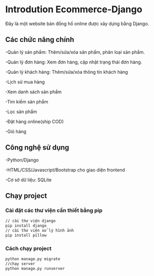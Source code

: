 # Introdution Ecommerce-Django
Đây là một website bán đồng hồ online được xây dựng bằng Django.
## Các chức năng chính

-Quản lý sản phẩm: Thêm/sửa/xóa sản phẩm, phân loại sản phẩm.

-Quản lý đơn hàng: Xem đơn hàng, cập nhật trạng thái đơn hàng.

-Quản lý khách hàng: Thêm/sửa/xóa thông tin khách hàng

-Lịch sử mua hàng

-Xem danh sách sản phẩm

-Tìm kiếm sản phẩm

-Lọc sản phẩm

-Đặt hàng online(ship COD)

-Giỏ hàng
## Công nghệ sử dụng
-Python/Django

-HTML/CSS/Javascript/Bootstrap cho giao diện frontend

-Cơ sở dữ liệu: SQLite
## Chạy project
### Cài đặt các thư viện cần thiết bằng pip
```sh
// cài thư viện django
pip install django
// cài thư viện xử lý hình ảnh
pip install pillow
```
### Cách chạy project
```sh
python manage.py migrate
//chạy server
python manage.py runserver
```
